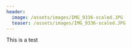 ```yaml
---
header:
  image: /assets/images/IMG_9336-scaled.JPG
  teaser: /assets/images/IMG_9336-scaled.JPG
---
```

This is a test
